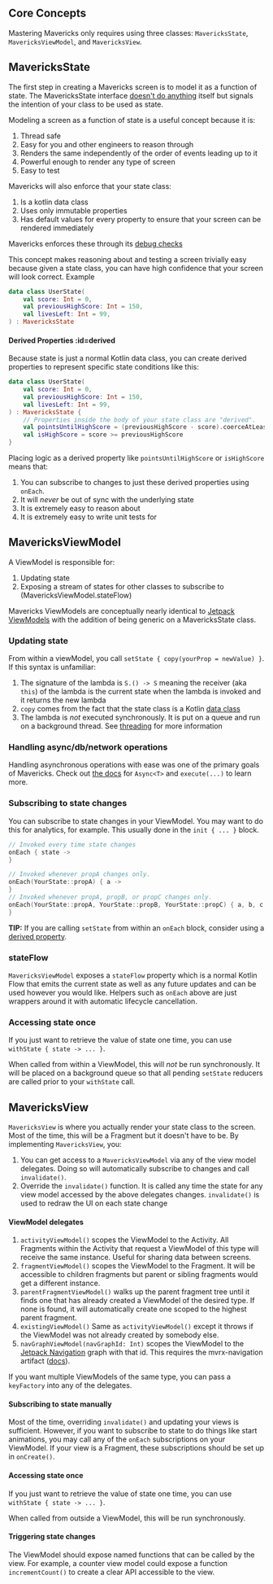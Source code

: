## Core Concepts
Mastering Mavericks only requires using three classes: `MavericksState`, `MavericksViewModel`, and `MavericksView`.

## MavericksState
The first step in creating a Mavericks screen is to model it as a function of state. The MavericksState interface [doesn't do anything](https://github.com/airbnb/MvRx/blob/master/mavericks/src/main/kotlin/com/airbnb/mvrx/MavericksState.kt) itself but signals the intention of your class to be used as state.

Modeling a screen as a function of state is a useful concept because it is:
1. Thread safe
1. Easy for you and other engineers to reason through
1. Renders the same independently of the order of events leading up to it
1. Powerful enough to render any type of screen
1. Easy to test

Mavericks will also enforce that your state class:
1. Is a kotlin data class
1. Uses only immutable properties
1. Has default values for every property to ensure that your screen can be rendered immediately

Mavericks enforces these through its [debug checks](/debug-checks.md)

This concept makes reasoning about and testing a screen trivially easy because given a state class, you can have high confidence that your screen will look correct.
Example
```kotlin
data class UserState(
    val score: Int = 0,
    val previousHighScore: Int = 150,
    val livesLeft: Int = 99,
) : MavericksState
```

#### Derived Properties :id=derived
Because state is just a normal Kotlin data class, you can create derived properties to represent specific state conditions like this:
```kotlin
data class UserState(
    val score: Int = 0,
    val previousHighScore: Int = 150,
    val livesLeft: Int = 99,
) : MavericksState {
    // Properties inside the body of your state class are "derived".
    val pointsUntilHighScore = (previousHighScore - score).coerceAtLeast(0)
    val isHighScore = score >= previousHighScore
}
```
Placing logic as a derived property like `pointsUntilHighScore` or `isHighScore` means that:
1. You can subscribe to changes to just these derived properties using `onEach`.
1. It will _never_ be out of sync with the underlying state
1. It is extremely easy to reason about
1. It is extremely easy to write unit tests for

## MavericksViewModel

A ViewModel is responsible for:
1. Updating state
2. Exposing a stream of states for other classes to subscribe to (MavericksViewModel.stateFlow)

Mavericks ViewModels are conceptually nearly identical to [Jetpack ViewModels](https://developer.android.com/topic/libraries/architecture/viewmodel) with the addition of being generic on a MavericksState class.

### Updating state
From within a viewModel, you call `setState { copy(yourProp = newValue) }`. If this syntax is unfamiliar:
1. The signature of the lambda is `S.() -> S` meaning the receiver (aka `this`) of the lambda is the current state when the lambda is invoked and it returns the new lambda
1. `copy` comes from the fact that the state class is a Kotlin [data class](https://kotlinlang.org/docs/reference/data-classes.html)
1. The lambda is _not_ executed synchronously. It is put on a queue and run on a background thread. See [threading](threading.md) for more information

### Handling async/db/network operations
Handling asynchronous operations with ease was one of the primary goals of Mavericks. Check out [the docs](async.md) for `Async<T>` and `execute(...)` to learn more.

### Subscribing to state changes
You can subscribe to state changes in your ViewModel. You may want to do this for analytics, for example. This usually done in the `init { ... }` block.

```kotlin
// Invoked every time state changes
onEach { state ->
}
```

```kotlin
// Invoked whenever propA changes only.
onEach(YourState::propA) { a ->
}
// Invoked whenever propA, propB, or propC changes only.
onEach(YourState::propA, YourState::propB, YourState::propC) { a, b, c ->
}
```

**TIP:** If you are calling `setState` from within an `onEach` block, consider using a [derived property](#derived).

### stateFlow
`MavericksViewModel` exposes a `stateFlow` property which is a normal Kotlin Flow that emits the current state as well as any future updates and can be used however you would like. Helpers such as `onEach` above are just wrappers around it with automatic lifecycle cancellation.

### Accessing state once
If you just want to retrieve the value of state one time, you can use `withState { state -> ... }`.

When called from within a ViewModel, this will _not_ be run synchronously. It will be placed on a background queue so that all pending `setState` reducers are called prior to your `withState` call.

## MavericksView
`MavericksView` is where you actually render your state class to the screen. Most of the time, this will be a Fragment but it doesn't have to be.
By implementing `MavericksView`, you:
1. You can get access to a `MavericksViewModel` via any of the view model delegates. Doing so will automatically subscribe to changes and call `invalidate()`.
1. Override the `invalidate()` function. It is called any time the state for any view model accessed by the above delegates changes. `invalidate()` is used to redraw the UI on each state change

#### ViewModel delegates
1. `activityViewModel()` scopes the ViewModel to the Activity. All Fragments within the Activity that request a ViewModel of this type will receive the same instance. Useful for sharing data between screens.
1. `fragmentViewModel()` scopes the ViewModel to the Fragment. It will be accessible to children fragments but parent or sibling fragments would get a different instance.
1. `parentFragmentViewModel()` walks up the parent fragment tree until it finds one that has already created a ViewModel of the desired type. If none is found, it will automatically create one scoped to the highest parent fragment.
1. `existingViewModel()` Same as `activityViewModel()` except it throws if the ViewModel was not already created by somebody else.
1. `navGraphViewModel(navGraphId: Int)` scopes the ViewModel to the [Jetpack Navigation](https://developer.android.com/guide/navigation) graph with that id. This requires the mvrx-navigation artifact ([docs](jetpack-navigation.md)).

If you want multiple ViewModels of the same type, you can pass a `keyFactory` into any of the delegates.

#### Subscribing to state manually
Most of the time, overriding `invalidate()` and updating your views is sufficient. However, if you want to subscribe to state to do things like start animations, you may call any of the `onEach` subscriptions on your ViewModel. If your view is a Fragment, these subscriptions should be set up in `onCreate()`.

#### Accessing state once
If you just want to retrieve the value of state one time, you can use `withState { state -> ... }`.

When called from outside a ViewModel, this will be run synchronously.

#### Triggering state changes
The ViewModel should expose named functions that can be called by the view. For example, a counter view model could expose a function `incrementCount()` to create a clear API accessible to the view.
